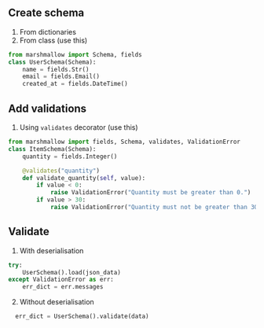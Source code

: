 ## Create schema
1. From dictionaries
2. From class (use this)
  ```python
  from marshmallow import Schema, fields
  class UserSchema(Schema):
      name = fields.Str()
      email = fields.Email()
      created_at = fields.DateTime()
  ```
  
 ## Add validations
1. Using `validates` decorator (use this)
```python
from marshmallow import fields, Schema, validates, ValidationError
class ItemSchema(Schema):
    quantity = fields.Integer()

    @validates("quantity")
    def validate_quantity(self, value):
        if value < 0:
            raise ValidationError("Quantity must be greater than 0.")
        if value > 30:
            raise ValidationError("Quantity must not be greater than 30.")
```

## Validate
1. With deserialisation
```python
try:
    UserSchema().load(json_data)
except ValidationError as err:
    err_dict = err.messages
```
2. Without deserialisation
```python
  err_dict = UserSchema().validate(data)
```
